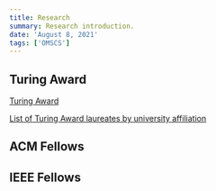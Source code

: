 ```yaml
---
title: Research 
summary: Research introduction.
date: 'August 8, 2021'
tags: ['OMSCS']
---
```


## Turing Award

[Turing Award](https://en.wikipedia.org/wiki/Turing_Award)

[List of Turing Award laureates by university affiliation](https://en.wikipedia.org/wiki/List_of_Turing_Award_laureates_by_university_affiliation)

## ACM Fellows

## IEEE Fellows
